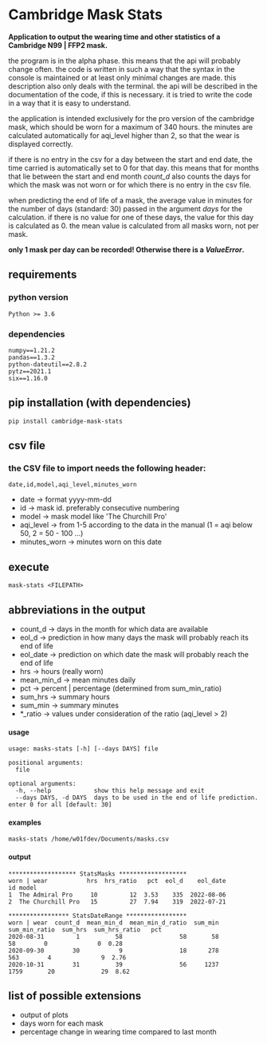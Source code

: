 # Cambridge Mask Stats
**Application to output the wearing time and other statistics of a Cambridge 
N99 | FFP2 mask.**

the program is in the alpha phase. this means that the api 
will probably change often. the code is written in such a way that the syntax 
in the console is maintained or at least only minimal changes are made. this 
description also only deals with the terminal. the api will be described 
in the documentation of the code, if this is necessary. it is tried to write 
the code in a way that it is easy to understand.

the application is intended exclusively for the pro version of the cambridge 
mask, which should be worn for a maximum of 340 hours. the minutes are 
calculated automatically for aqi_level higher than 2, so that the wear is 
displayed correctly.

if there is no entry in the csv for a day between the start and end date, the 
time carried is automatically set to 0 for that day. this means that for months 
that lie between the start and end month *count_d* also counts the days for 
which the mask was not worn or for which there is no entry in the csv file.

when predicting the end of life of a mask, the average value in minutes for the 
number of days (standard: 30) passed in the argument *days* for the calculation. 
if there is no value for one of these days, the value for this day is 
calculated as 0. the mean value is calculated from all masks worn, not per mask.

**only 1 mask per day can be recorded! Otherwise there is a *ValueError*.**

## requirements
### python version
`Python >= 3.6`

### dependencies
```text
numpy==1.21.2
pandas==1.3.2
python-dateutil==2.8.2
pytz==2021.1
six==1.16.0
```

## pip installation (with dependencies)
```shell
pip install cambridge-mask-stats
```

## csv file
### the CSV file to import needs the following header:
`date,id,model,aqi_level,minutes_worn`

* date -> format yyyy-mm-dd
* id -> mask id. preferably consecutive numbering
* model -> mask model like 'The Churchill Pro'
* aqi_level -> from 1-5 according to the data in the manual (1 = aqi below 50, 2 = 50 - 100 ...)
* minutes_worn -> minutes worn on this date

## execute
```shell
mask-stats <FILEPATH>
```

## abbreviations in the output
* count_d -> days in the month for which data are available
* eol_d -> prediction in how many days the mask will probably reach its end of life
* eol_date -> prediction on which date the mask will probably reach the end of life
* hrs -> hours (really worn)
* mean_min_d -> mean minutes daily  
* pct -> percent | percentage (determined from sum_min_ratio)
* sum_hrs -> summary hours 
* sum_min -> summary minutes
* *_ratio -> values under consideration of the ratio (aqi_level > 2)

#### usage
```text
usage: masks-stats [-h] [--days DAYS] file

positional arguments:
  file

optional arguments:
  -h, --help            show this help message and exit
  --days DAYS, -d DAYS  days to be used in the end of life prediction. enter 0 for all [default: 30]
```

#### examples
```shell
masks-stats /home/w01fdev/Documents/masks.csv
```

#### output
```text
******************* StatsMasks *******************
worn | wear           hrs  hrs_ratio   pct  eol_d    eol_date
id model                                                     
1  The Admiral Pro     10         12  3.53    335  2022-08-06
2  The Churchill Pro   15         27  7.94    319  2022-07-21

***************** StatsDateRange *****************
worn | wear  count_d  mean_min_d  mean_min_d_ratio  sum_min  sum_min_ratio  sum_hrs  sum_hrs_ratio   pct
2020-08-31         1          58                58       58             58        0              0  0.28
2020-09-30        30           9                18      278            563        4              9  2.76
2020-10-31        31          39                56     1237           1759       20             29  8.62
```

## list of possible extensions
- output of plots
- days worn for each mask
- percentage change in wearing time compared to last month